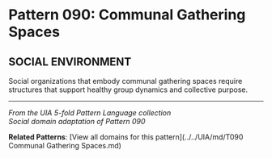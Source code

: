 # Pattern 090: Communal Gathering Spaces

## SOCIAL ENVIRONMENT

Social organizations that embody communal gathering spaces require structures that support healthy group dynamics and collective purpose.

---

*From the UIA 5-fold Pattern Language collection*  
*Social domain adaptation of Pattern 090*

**Related Patterns**: [View all domains for this pattern](../../UIA/md/T090 Communal Gathering Spaces.md)